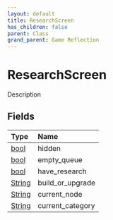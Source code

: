 ```yaml
---
layout: default
title: ResearchScreen
has_children: false
parent: Class
grand_parent: Game Reflection
---
```

# ResearchScreen
Description 

## Fields

| Type | Name |
|:----------|:--------------|
| [bool](/riftbreaker-wiki/docs/game-reflection/components/bool/) | hidden |
| [bool](/riftbreaker-wiki/docs/game-reflection/components/bool/) | empty_queue |
| [bool](/riftbreaker-wiki/docs/game-reflection/components/bool/) | have_research |
| [String](/riftbreaker-wiki/docs/game-reflection/components/string/) | build_or_upgrade |
| [String](/riftbreaker-wiki/docs/game-reflection/components/string/) | current_node |
| [String](/riftbreaker-wiki/docs/game-reflection/components/string/) | current_category |

